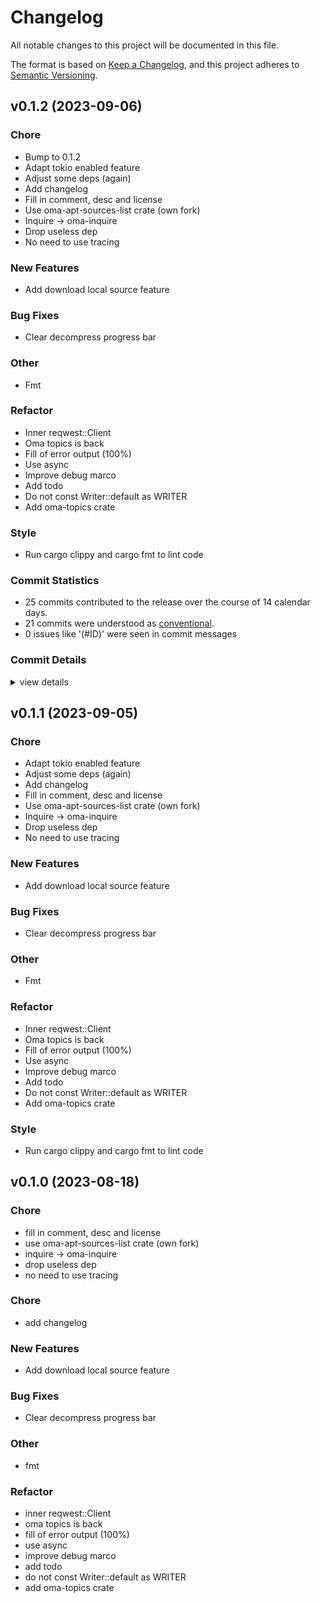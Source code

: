 # Changelog

All notable changes to this project will be documented in this file.

The format is based on [Keep a Changelog](https://keepachangelog.com/en/1.0.0/),
and this project adheres to [Semantic Versioning](https://semver.org/spec/v2.0.0.html).

## v0.1.2 (2023-09-06)

### Chore

 - <csr-id-bdaa6b35f91364b02c6e7d125ca2edbe1b9a427f/> Bump to 0.1.2
 - <csr-id-57003169329e01d60172d3531e7f3817bacf46da/> Adapt tokio enabled feature
 - <csr-id-4d25b67028aab447a042bf0d6cbe4fcd9a1a4eac/> Adjust some deps (again)
 - <csr-id-ae9e8606bb35ace1db58d2ce88dff0545892c9c8/> Add changelog
 - <csr-id-4731867afda8d6eb3397d383b8a26bf04c4f8364/> Fill in comment, desc and license
 - <csr-id-831f0c306f3f362af003da83a8ccc4351031d1df/> Use oma-apt-sources-list crate (own fork)
 - <csr-id-57fcaa531bc827a8661cf2a4f0f8a50c39289277/> Inquire -> oma-inquire
 - <csr-id-0e14c25a9f5ad34da79df93cd3e686e81323f320/> Drop useless dep
 - <csr-id-0ca5be73a7ddb70e3a07b63ef21f2f873e420832/> No need to use tracing

### New Features

 - <csr-id-bff724f28c2943ef490c4c7b0a2b15384cb95550/> Add download local source feature

### Bug Fixes

 - <csr-id-2f40bc8d2709ffc8d1cfec391ef5eab6a42c1dd5/> Clear decompress progress bar

### Other

 - <csr-id-9bb6e19a703bc76515a7fa70c19aaafef38c7d7b/> Fmt

### Refactor

 - <csr-id-1a3d60e8665faf452a217a478bf0b1c7ce3e445b/> Inner reqwest::Client
 - <csr-id-db0240919451651f494b5bb6a828240c6310b9c7/> Oma topics is back
 - <csr-id-2e01d440b78c79d07b1f04ef67866865934c4049/> Fill of error output (100%)
 - <csr-id-5622e3699691081f0de4466379c14bc539e69c11/> Use async
 - <csr-id-b8fc1a95ccb112e3f0be406f3ab7c6b70fcfefef/> Improve debug marco
 - <csr-id-87ebc18929eb44c4b96f0cc9a30822a5277ff440/> Add todo
 - <csr-id-f310ff2486eaba37b8e659991429a81dfea4dff7/> Do not const Writer::default as WRITER
 - <csr-id-df5692d9cd2dea3e882205dcce6d0558b539e279/> Add oma-topics crate

### Style

 - <csr-id-95dd8757eca13ade18af1fea8435336a956a7406/> Run cargo clippy and cargo fmt to lint code

### Commit Statistics

<csr-read-only-do-not-edit/>

 - 25 commits contributed to the release over the course of 14 calendar days.
 - 21 commits were understood as [conventional](https://www.conventionalcommits.org).
 - 0 issues like '(#ID)' were seen in commit messages

### Commit Details

<csr-read-only-do-not-edit/>

<details><summary>view details</summary>

 * **Uncategorized**
    - Bump to 0.1.2 ([`bdaa6b3`](https://github.com/AOSC-Dev/oma/commit/bdaa6b35f91364b02c6e7d125ca2edbe1b9a427f))
    - Release oma-console v0.1.2, oma-topics v0.1.1, oma-refresh v0.3.0 ([`5f4e6d8`](https://github.com/AOSC-Dev/oma/commit/5f4e6d8262f42724c8f796fc0b6c560a39d3fd5f))
    - Adapt tokio enabled feature ([`5700316`](https://github.com/AOSC-Dev/oma/commit/57003169329e01d60172d3531e7f3817bacf46da))
    - Adjust some deps (again) ([`4d25b67`](https://github.com/AOSC-Dev/oma/commit/4d25b67028aab447a042bf0d6cbe4fcd9a1a4eac))
    - Bump oma-console v0.1.1, oma-fetch v0.1.2, oma-utils v0.1.4, oma-pm v0.2.1 ([`64f5d1b`](https://github.com/AOSC-Dev/oma/commit/64f5d1bf4f93b7b3b1f5a00134e232409458e5e3))
    - Run cargo clippy and cargo fmt to lint code ([`95dd875`](https://github.com/AOSC-Dev/oma/commit/95dd8757eca13ade18af1fea8435336a956a7406))
    - Release oma-topics v0.1.0 ([`1bfcdc7`](https://github.com/AOSC-Dev/oma/commit/1bfcdc72769618d853146538a6791956656c191a))
    - Add changelog ([`ae9e860`](https://github.com/AOSC-Dev/oma/commit/ae9e8606bb35ace1db58d2ce88dff0545892c9c8))
    - Fmt ([`9bb6e19`](https://github.com/AOSC-Dev/oma/commit/9bb6e19a703bc76515a7fa70c19aaafef38c7d7b))
    - Fill in comment, desc and license ([`4731867`](https://github.com/AOSC-Dev/oma/commit/4731867afda8d6eb3397d383b8a26bf04c4f8364))
    - Use oma-apt-sources-list crate (own fork) ([`831f0c3`](https://github.com/AOSC-Dev/oma/commit/831f0c306f3f362af003da83a8ccc4351031d1df))
    - Inner reqwest::Client ([`1a3d60e`](https://github.com/AOSC-Dev/oma/commit/1a3d60e8665faf452a217a478bf0b1c7ce3e445b))
    - Oma topics is back ([`db02409`](https://github.com/AOSC-Dev/oma/commit/db0240919451651f494b5bb6a828240c6310b9c7))
    - Inquire -> oma-inquire ([`57fcaa5`](https://github.com/AOSC-Dev/oma/commit/57fcaa531bc827a8661cf2a4f0f8a50c39289277))
    - Drop useless dep ([`0e14c25`](https://github.com/AOSC-Dev/oma/commit/0e14c25a9f5ad34da79df93cd3e686e81323f320))
    - Fill of error output (100%) ([`2e01d44`](https://github.com/AOSC-Dev/oma/commit/2e01d440b78c79d07b1f04ef67866865934c4049))
    - Use async ([`5622e36`](https://github.com/AOSC-Dev/oma/commit/5622e3699691081f0de4466379c14bc539e69c11))
    - Fix cargo clippy ([`6757986`](https://github.com/AOSC-Dev/oma/commit/6757986e906cafe053bffd13dd6768931beb87ea))
    - No need to use tracing ([`0ca5be7`](https://github.com/AOSC-Dev/oma/commit/0ca5be73a7ddb70e3a07b63ef21f2f873e420832))
    - Improve debug marco ([`b8fc1a9`](https://github.com/AOSC-Dev/oma/commit/b8fc1a95ccb112e3f0be406f3ab7c6b70fcfefef))
    - Clear decompress progress bar ([`2f40bc8`](https://github.com/AOSC-Dev/oma/commit/2f40bc8d2709ffc8d1cfec391ef5eab6a42c1dd5))
    - Add download local source feature ([`bff724f`](https://github.com/AOSC-Dev/oma/commit/bff724f28c2943ef490c4c7b0a2b15384cb95550))
    - Add todo ([`87ebc18`](https://github.com/AOSC-Dev/oma/commit/87ebc18929eb44c4b96f0cc9a30822a5277ff440))
    - Do not const Writer::default as WRITER ([`f310ff2`](https://github.com/AOSC-Dev/oma/commit/f310ff2486eaba37b8e659991429a81dfea4dff7))
    - Add oma-topics crate ([`df5692d`](https://github.com/AOSC-Dev/oma/commit/df5692d9cd2dea3e882205dcce6d0558b539e279))
</details>

## v0.1.1 (2023-09-05)

<csr-id-57003169329e01d60172d3531e7f3817bacf46da/>
<csr-id-4d25b67028aab447a042bf0d6cbe4fcd9a1a4eac/>
<csr-id-ae9e8606bb35ace1db58d2ce88dff0545892c9c8/>
<csr-id-4731867afda8d6eb3397d383b8a26bf04c4f8364/>
<csr-id-831f0c306f3f362af003da83a8ccc4351031d1df/>
<csr-id-57fcaa531bc827a8661cf2a4f0f8a50c39289277/>
<csr-id-0e14c25a9f5ad34da79df93cd3e686e81323f320/>
<csr-id-0ca5be73a7ddb70e3a07b63ef21f2f873e420832/>
<csr-id-9bb6e19a703bc76515a7fa70c19aaafef38c7d7b/>
<csr-id-1a3d60e8665faf452a217a478bf0b1c7ce3e445b/>
<csr-id-db0240919451651f494b5bb6a828240c6310b9c7/>
<csr-id-2e01d440b78c79d07b1f04ef67866865934c4049/>
<csr-id-5622e3699691081f0de4466379c14bc539e69c11/>
<csr-id-b8fc1a95ccb112e3f0be406f3ab7c6b70fcfefef/>
<csr-id-87ebc18929eb44c4b96f0cc9a30822a5277ff440/>
<csr-id-f310ff2486eaba37b8e659991429a81dfea4dff7/>
<csr-id-df5692d9cd2dea3e882205dcce6d0558b539e279/>
<csr-id-95dd8757eca13ade18af1fea8435336a956a7406/>

### Chore

 - <csr-id-57003169329e01d60172d3531e7f3817bacf46da/> Adapt tokio enabled feature
 - <csr-id-4d25b67028aab447a042bf0d6cbe4fcd9a1a4eac/> Adjust some deps (again)
 - <csr-id-ae9e8606bb35ace1db58d2ce88dff0545892c9c8/> Add changelog
 - <csr-id-4731867afda8d6eb3397d383b8a26bf04c4f8364/> Fill in comment, desc and license
 - <csr-id-831f0c306f3f362af003da83a8ccc4351031d1df/> Use oma-apt-sources-list crate (own fork)
 - <csr-id-57fcaa531bc827a8661cf2a4f0f8a50c39289277/> Inquire -> oma-inquire
 - <csr-id-0e14c25a9f5ad34da79df93cd3e686e81323f320/> Drop useless dep
 - <csr-id-0ca5be73a7ddb70e3a07b63ef21f2f873e420832/> No need to use tracing

### New Features

 - <csr-id-bff724f28c2943ef490c4c7b0a2b15384cb95550/> Add download local source feature

### Bug Fixes

 - <csr-id-2f40bc8d2709ffc8d1cfec391ef5eab6a42c1dd5/> Clear decompress progress bar

### Other

 - <csr-id-9bb6e19a703bc76515a7fa70c19aaafef38c7d7b/> Fmt

### Refactor

 - <csr-id-1a3d60e8665faf452a217a478bf0b1c7ce3e445b/> Inner reqwest::Client
 - <csr-id-db0240919451651f494b5bb6a828240c6310b9c7/> Oma topics is back
 - <csr-id-2e01d440b78c79d07b1f04ef67866865934c4049/> Fill of error output (100%)
 - <csr-id-5622e3699691081f0de4466379c14bc539e69c11/> Use async
 - <csr-id-b8fc1a95ccb112e3f0be406f3ab7c6b70fcfefef/> Improve debug marco
 - <csr-id-87ebc18929eb44c4b96f0cc9a30822a5277ff440/> Add todo
 - <csr-id-f310ff2486eaba37b8e659991429a81dfea4dff7/> Do not const Writer::default as WRITER
 - <csr-id-df5692d9cd2dea3e882205dcce6d0558b539e279/> Add oma-topics crate

### Style

 - <csr-id-95dd8757eca13ade18af1fea8435336a956a7406/> Run cargo clippy and cargo fmt to lint code

## v0.1.0 (2023-08-18)

<csr-id-9b58969c8836740f4d205fba10f4857b70674070/>
<csr-id-bbade3d123272c927ece6a8c0d7ef0a5d2f20ee9/>
<csr-id-a9dbffa13072234f00b3058d68e2c61ff48a5cb5/>
<csr-id-e408f1d2e34e132b74a3b91b09d904f536a4e184/>
<csr-id-fa15124038b9eaf8234766b33a98297c62d5b001/>
<csr-id-42a30f3c99799b933d4ae663c543376d9644c634/>
<csr-id-c3ce6357561acc73e2cea20766230d27e860d96a/>
<csr-id-53d477570f1519ccbd964ad6560a74b15acd7df0/>
<csr-id-00e6c62d5b9a765dc8b11472614ca714c965a729/>
<csr-id-a1695307a23587ced897257d400de39b645805e5/>
<csr-id-6f65b3656809f431f3da938e7a9eac10b9922d60/>
<csr-id-217a8b9e973971581591ecc5c95f0960ca1eba8a/>
<csr-id-5356ded0e3fb12b175262319f9b29b5c64ec74c0/>
<csr-id-e9063ab2283dd2d3e9c2f24db60bfe2561448de1/>
<csr-id-e3101b38d83114b13e89024a0fa21246eca764e5/>

### Chore

 - <csr-id-9b58969c8836740f4d205fba10f4857b70674070/> fill in comment, desc and license
 - <csr-id-bbade3d123272c927ece6a8c0d7ef0a5d2f20ee9/> use oma-apt-sources-list crate (own fork)
 - <csr-id-a9dbffa13072234f00b3058d68e2c61ff48a5cb5/> inquire -> oma-inquire
 - <csr-id-e408f1d2e34e132b74a3b91b09d904f536a4e184/> drop useless dep
 - <csr-id-fa15124038b9eaf8234766b33a98297c62d5b001/> no need to use tracing

### Chore

 - <csr-id-e3101b38d83114b13e89024a0fa21246eca764e5/> add changelog

### New Features

 - <csr-id-888b7dc90264c1dcce301c2e4350442d8a137478/> Add download local source feature

### Bug Fixes

 - <csr-id-948b6d93cd92ea9b52b0bb00f302ce037c6bc4ae/> Clear decompress progress bar

### Other

 - <csr-id-42a30f3c99799b933d4ae663c543376d9644c634/> fmt

### Refactor

 - <csr-id-c3ce6357561acc73e2cea20766230d27e860d96a/> inner reqwest::Client
 - <csr-id-53d477570f1519ccbd964ad6560a74b15acd7df0/> oma topics is back
 - <csr-id-00e6c62d5b9a765dc8b11472614ca714c965a729/> fill of error output (100%)
 - <csr-id-a1695307a23587ced897257d400de39b645805e5/> use async
 - <csr-id-6f65b3656809f431f3da938e7a9eac10b9922d60/> improve debug marco
 - <csr-id-217a8b9e973971581591ecc5c95f0960ca1eba8a/> add todo
 - <csr-id-5356ded0e3fb12b175262319f9b29b5c64ec74c0/> do not const Writer::default as WRITER
 - <csr-id-e9063ab2283dd2d3e9c2f24db60bfe2561448de1/> add oma-topics crate

